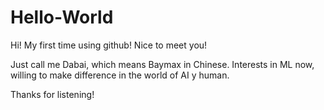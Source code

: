 # Hello-World
Hi!
My first time using github! Nice to meet you!

Just call me Dabai, which means Baymax in Chinese.
Interests in ML now, willing to make difference in the world of AI y human.

Thanks for listening!

